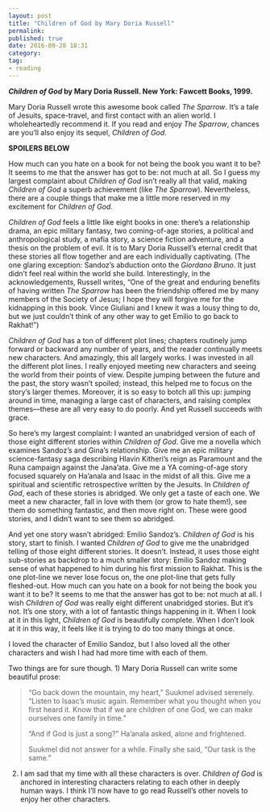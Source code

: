 ```yaml
---
layout: post
title: "Children of God by Mary Doria Russell"
permalink: 
published: true
date: 2016-09-28 18:31
category: 
tag: 
- reading
---
```


***Children of God* by Mary Doria Russell. New York: Fawcett Books, 1999.**

Mary Doria Russell wrote this awesome book called *The Sparrow*. It’s a tale of Jesuits, space-travel, and first contact with an alien world. I wholeheartedly recommend it. If you read and enjoy *The Sparrow*, chances are you’ll also enjoy its sequel, *Children of God*.

**SPOILERS BELOW**

How much can you hate on a book for not being the book you want it to be? It seems to me that the answer has got to be: not much at all. So I guess my largest complaint about *Children of God* isn’t really all that valid, making *Children of God* a superb achievement (like *The Sparrow*). Nevertheless, there are a couple things that make me a little more reserved in my excitement for *Children of God*.

*Children of God* feels a little like eight books in one: there’s a relationship drama, an epic military fantasy, two coming-of-age stories, a political and anthropological study, a mafia story, a science fiction adventure, and a thesis on the problem of evil. It is to Mary Doria Russell’s eternal credit that these stories all flow together and are each individually captivating. (The one glaring exception: Sandoz’s abduction onto the *Giordano Bruno*. It just didn’t feel real within the world she build. Interestingly, in the acknowledgements, Russell writes, “One of the great and enduring benefits of having written *The Sparrow* has been the friendship offered me by many members of the Society of Jesus; I hope they will forgive me for the kidnapping in this book. Vince Giuliani and I knew it was a lousy thing to do, but we just couldn’t think of any other way to get Emilio to go back to Rakhat!”)

*Children of God* has a ton of different plot lines; chapters routinely jump forward or backward any number of years, and the reader continually meets new characters. And amazingly, this all largely works. I was invested in all the different plot lines. I really enjoyed meeting new characters and seeing the world from their points of view. Despite jumping between the future and the past, the story wasn’t spoiled; instead, this helped me to focus on the story’s larger themes. Moreover, it is so easy to botch all this up: jumping around in time, managing a large cast of characters, and raising complex themes—these are all very easy to do poorly. And yet Russell succeeds with grace.

So here’s my largest complaint: I wanted an unabridged version of each of those eight different stories within *Children of God*. Give me a novella which examines Sandoz’s and Gina’s relationship. Give me an epic military science-fantasy saga describing Hlavin Kitheri’s reign as Paramount and the Runa campaign against the Jana’ata. Give me a YA coming-of-age story focused squarely on Ha’anala and Isaac in the midst of all this. Give me a spiritual and scientific retrospective written by the Jesuits. In *Children of God*, each of these stories is abridged. We only get a taste of each one. We meet a new character, fall in love with them (or grow to hate them!), see them do something fantastic, and then move right on. These were good stories, and I didn’t want to see them so abridged.

And yet one story wasn’t abridged: Emilio Sandoz’s. *Children of God* is his story, start to finish. I wanted *Children of God* to give me the unabridged telling of those eight different stories. It doesn’t. Instead, it uses those eight sub-stories as backdrop to a much smaller story: Emilio Sandoz making sense of what happened to him during his first mission to Rakhat. This is the one plot-line we never lose focus on, the one plot-line that gets fully fleshed-out. How much can you hate on a book for not being the book you want it to be? It seems to me that the answer has got to be: not much at all. I wish *Children of God* was really eight different unabridged stories. But it’s not. It’s one story, with a lot of fantastic things happening in it. When I look at it in this light, *Children of God* is beautifully complete. When I don’t look at it in this way, it feels like it is trying to do too many things at once.

I loved the character of Emilio Sandoz, but I also loved all the other characters and wish I had had more time with each of them.

Two things are for sure though. 1) Mary Doria Russell can write some beautiful prose:

<blockquote>

<p>“Go back down the mountain, my heart,” Suukmel advised serenely. “Listen to Isaac’s music again. Remember what you thought when you first heard it. Know that if we are children of one God, we can make ourselves one family in time.”</p>

<p>“And if God is just a song?” Ha’anala asked, alone and frightened.</p>

<p>Suukmel did not answer for a while. Finally she said, “Our task is the same.”</p>

</blockquote>

2) I am sad that my time with all these characters is over. *Children of God* is anchored in interesting characters relating to each other in deeply human ways. I think I’ll now have to go read Russell’s other novels to enjoy her other characters.
